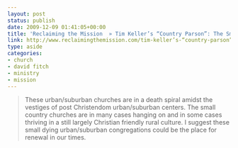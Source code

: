 ```yaml
---
layout: post
status: publish
date: 2009-12-09 01:41:05+00:00
title: 'Reclaiming the Mission  » Tim Keller’s “Country Parson”: The Small Dying Urban/Suburban Church Vs. The Small Country Church as a Training Ground For Mission'
link: http://www.reclaimingthemission.com/tim-keller’s-“country-parson”-a-neo-anabaptist-missional-perspective/
type: aside
categories:
- church
- david fitch
- ministry
- mission
---
```


> These urban/suburban churches are in a death spiral amidst the vestiges of post Christendom urban/suburban centers. The small country churches are in many cases hanging on and in some cases thriving in a still largely Christian friendly rural culture. I suggest these small dying urban/suburban congregations could be the place for renewal in our times.
